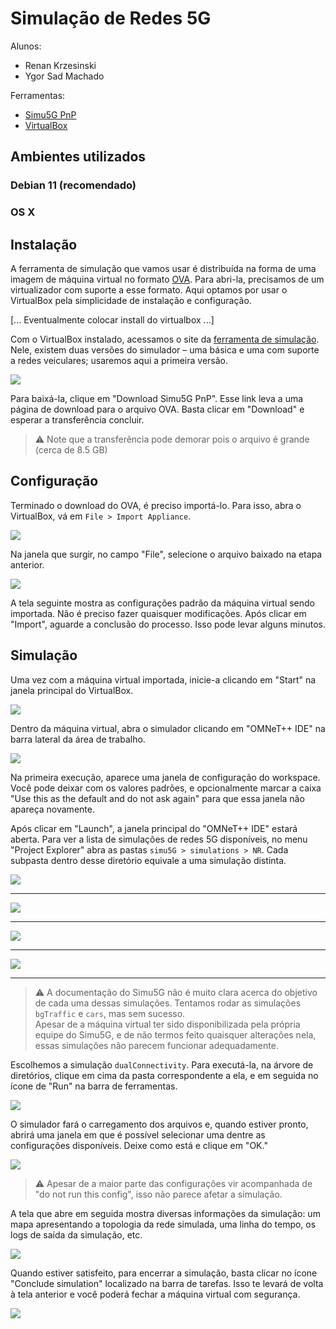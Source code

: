 # Simulação de Redes 5G

Alunos:

- Renan Krzesinski
- Ygor Sad Machado

Ferramentas:

- [Simu5G PnP](http://simu5g.org/simu5g-pnp.html)
- [VirtualBox](https://www.virtualbox.org/)

## Ambientes utilizados

### Debian 11 (recomendado)

### OS X

## Instalação

A ferramenta de simulação que vamos usar é distribuída na forma de uma imagem de máquina virtual no formato [OVA](https://en.wikipedia.org/wiki/Open_Virtualization_Format). Para abri-la, precisamos de um virtualizador com suporte a esse formato. Aqui optamos por usar o VirtualBox pela simplicidade de instalação e configuração.

[... Eventualmente colocar install do virtualbox ...]

Com o VirtualBox instalado, acessamos o site da [ferramenta de simulação](http://simu5g.org/simu5g-pnp.html). Nele, existem duas versões do simulador – uma básica e uma com suporte a redes veiculares; usaremos aqui a primeira versão.

<img src="img/00_download.png" />

Para baixá-la, clique em "Download Simu5G PnP". Esse link leva a uma página de download para o arquivo OVA. Basta clicar em "Download" e esperar a transferência concluir.

> ⚠️ Note que a transferência pode demorar pois o arquivo é grande (cerca de 8.5 GB)

## Configuração

Terminado o download do OVA, é preciso importá-lo. Para isso, abra o VirtualBox, vá em `File > Import Appliance`.

<img src="img/01_import_appliance.png" />

Na janela que surgir, no campo "File", selecione o arquivo baixado na etapa anterior.

<img src="img/02_select_appliance.png" />

A tela seguinte mostra as configurações  padrão da máquina virtual sendo importada. Não é preciso fazer quaisquer modificações. Após clicar em "Import", aguarde a conclusão do processo. Isso pode levar alguns minutos.

## Simulação

Uma vez com a máquina virtual importada, inicie-a clicando em "Start" na janela principal do VirtualBox.

<img src="img/03_start_appliance.png" />

Dentro da máquina virtual, abra o simulador clicando em "OMNeT++ IDE" na barra lateral da área de trabalho.

<img src="img/04_start_ide.png" />

Na primeira execução, aparece uma janela de configuração do workspace. Você pode deixar com os valores padrões, e opcionalmente marcar a caixa "Use this as the default and do not ask again" para que essa janela não apareça novamente.

Após clicar em "Launch", a janela principal do "OMNeT++ IDE" estará aberta. Para ver a lista de simulações de redes 5G disponíveis, no menu "Project Explorer" abra as pastas `simu5G > simulations > NR`. Cada subpasta dentro desse diretório equivale a uma simulação distinta.

<img src="img/05_project_explorer.png" />
<br/><hr/>

<img src="img/06_project_explorer.png" />
<br/><hr/>

<img src="img/07_project_explorer.png" />
<br/><hr/>

<img src="img/08_project_explorer.png" />
<br/><hr/>

> ⚠️ A documentação do Simu5G não é muito clara acerca do objetivo de cada uma dessas simulações. Tentamos rodar as simulações `bgTraffic` e `cars`, mas sem sucesso.<br/>
> Apesar de a máquina virtual ter sido disponibilizada pela própria equipe do Simu5G, e de não termos feito quaisquer alterações nela, essas simulações não parecem funcionar adequadamente.

Escolhemos a simulação `dualConnectivity`. Para executá-la, na árvore de diretórios, clique em cima da pasta correspondente a ela, e em seguida no ícone de "Run" na barra de ferramentas.

<img src="img/09_run.png" />

O simulador fará o carregamento dos arquivos e, quando estiver pronto, abrirá uma janela em que é possível selecionar uma dentre as configurações disponíveis. Deixe como está e clique em "OK."

<img src="img/10_simulation_configuration.png" />

> ⚠️ Apesar de a maior parte das configurações vir acompanhada de "do not run this config", isso não parece afetar a simulação.

A tela que abre em seguida mostra diversas informações da simulação: um mapa apresentando a topologia da rede simulada, uma linha do tempo, os logs de saída da simulação, etc.

<img src="img/11_simulation.png" />

Quando estiver satisfeito, para encerrar a simulação, basta clicar no ícone "Conclude simulation" localizado na barra de tarefas. Isso te levará de volta à tela anterior e você poderá fechar a máquina virtual com segurança.

<img src="img/12_stop.png" />